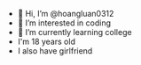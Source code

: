 - 👋 Hi, I’m @hoangluan0312
- 👀 I’m interested in coding 
- 🌱 I’m currently learning college
- I'm 18 years old 
- I also have girlfriend

<!---
hoangluan0312/hoangluan0312 is a ✨ special ✨ repository because its `README.md` (this file) appears on your GitHub profile.
You can click the Preview link to take a look at your changes.
--->
